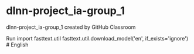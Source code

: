 # dlnn-project_ia-group_1
dlnn-project_ia-group_1 created by GitHub Classroom


Run import fasttext.util fasttext.util.download_model('en', if_exists='ignore')  # English
